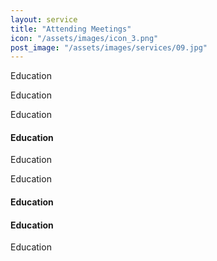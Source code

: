 ```yaml
---
layout: service
title: "Attending Meetings"
icon: "/assets/images/icon_3.png"
post_image: "/assets/images/services/09.jpg"
---
```


<p>Education</h4> 
<p> Education</p>
<p> Education</p>
</blockquote>
<h4>Education</h4>
<p>Education</p>

<p>Education</p>
<h4>Education</p>
<h4>Education</h4>
<p>Education</p>
